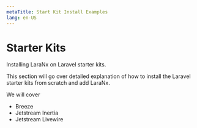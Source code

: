 ```yaml
---
metaTitle: Start Kit Install Examples
lang: en-US
---
```

# Starter Kits
Installing LaraNx on Laravel starter kits.

This section will go over detailed explanation
of how to install the Laravel starter kits from
scratch and add LaraNx.

We will cover
- Breeze
- Jetstream Inertia
- Jetstream Livewire
  